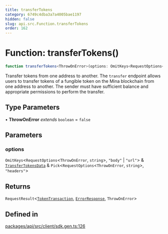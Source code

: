 ```yaml
---
title: transferTokens
category: 6749c4dba3a7a4005bae1197
hidden: false
slug: api.src.Function.transferTokens
order: 162
---
```


# Function: transferTokens()

```ts
function transferTokens<ThrowOnError>(options: OmitKeys<RequestOptions<ThrowOnError, string>, "body" | "url"> & TransferTokensData & Pick<RequestOptions<ThrowOnError, string>, "headers">): RequestResult<TokenTransaction, ErrorResponse, ThrowOnError>
```

Transfer tokens from one address to another.
The `transfer` endpoint allows users to transfer tokens of a fungible token on the Mina blockchain from one address to another.
The sender must have sufficient balance and appropriate permissions to perform the transfer.

## Type Parameters

• **ThrowOnError** *extends* `boolean` = `false`

## Parameters

### options

`OmitKeys`\<`RequestOptions`\<`ThrowOnError`, `string`\>, `"body"` \| `"url"`\> & [`TransferTokensData`](apisrctypealiastransfertokensdata) & `Pick`\<`RequestOptions`\<`ThrowOnError`, `string`\>, `"headers"`\>

## Returns

`RequestResult`\<[`TokenTransaction`](apisrctypealiastokentransaction), [`ErrorResponse`](apisrctypealiaserrorresponse), `ThrowOnError`\>

## Defined in

[packages/api/src/client/sdk.gen.ts:126](https://github.com/zkcloudworker/minatokens-lib/blob/main/packages/api/src/client/sdk.gen.ts#L126)
